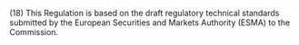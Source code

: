 (18) This Regulation is based on the draft regulatory technical standards submitted by the European Securities and Markets Authority (ESMA) to the Commission.